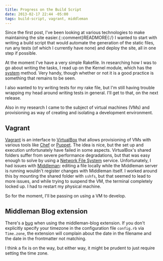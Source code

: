```yaml
---
title: Progress on the Build Script
date: 2013-02-17 22:44 -05:00
tags: build-script, vagrant, middleman
---
```


Since the first post, I've been looking at various technologies to make
maintaining the site easier.{::comment}READMORE{:/} I wanted to start with
writing a build script that would automate the generation of the static files,
run any tests (of which I currently have none) and deploy the site, all in one
step if possible.

At the moment I've have a very simple Rakefile. In researching how I was to go
about writing the tasks, I read up on the Kernel module, which has the
[system](http://http://www.ruby-doc.org/core-1.9.3/Kernel.html#method-i-system)
method. Very handy, though whether or not it is a good practice is something
that remains to be seen.

I also wanted to try writing tests for my rake file, but I'm still having
trouble wrapping my head around writing tests in general. I'll get to that, on
the next release.

Also in my research I came to the subject of virtual machines (VMs) and
provisioning as way of creating and isolating a development environment.

## Vagrant

[Vagrant](http://www.vagrantup.com) is an interface to
[VirtualBox](http://www.virtualbox.com) that allows provisioning of VMs with
various tools like [Chef](http://www.opscode.com/chef/) or
[Puppet](http://puppetlabs.com/puppet). The idea is nice, but the set up and
execution unfortunately have failed in some aspects. VirtualBox's shared folders
suffer from severe performance degradations, but that was easy enough to solve
by using a [Network File
System](http://en.wikipedia.org/wiki/Network_File_System_(protocol)) service.
Unfortunately, I had issues with [Middleman](http://middlemanapp.com): editing a
file locally while the Middleman server is running wouldn't register changes
with Middleman itself. I worked around this by mounting the shared folder with
`sshfs`, but that seemed to lead to more issues, and while trying to suspend the
VM, the terminal completely locked up. I had to restart my physical machine.

So for the moment, I'll be passing on using a VM to develop.

## Middleman Blog extension

There's a [bug](https://github.com/middleman/middleman-blog/issues/94) when
using the middleman-blog extension. If you don't explicitly specify your
timezone in the configuration file `config.rb` via `Time.zone`, the extension
will complain about the date in the filename and the date in the frontmatter not
matching.

I think a fix is on the way, but either way, it might be prudent to just require
setting the time zone.
